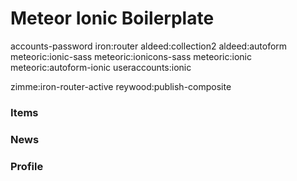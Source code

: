 # Meteor Ionic Boilerplate

accounts-password
iron:router
aldeed:collection2
aldeed:autoform
meteoric:ionic-sass
meteoric:ionicons-sass
meteoric:ionic
meteoric:autoform-ionic
useraccounts:ionic

zimme:iron-router-active
reywood:publish-composite

### Items

### News

### Profile

